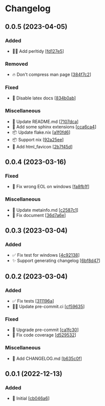# Changelog

<a name="0.0.5"></a>
## 0.0.5 (2023-04-05)

### Added

- 👷‍♂️ Add perltidy [[fd127e5](https://github.com/Freed-Wu/setuptools-generate/commit/fd127e5fbe5f19b0cb27678fcbf43383b46c5bec)]

### Removed

- 🔥 Don&#x27;t compress man page [[384f7c2](https://github.com/Freed-Wu/setuptools-generate/commit/384f7c2dcf1bc2161ce3dc05c8f0662b46d55dfb)]

### Fixed

- 💚 Disable latex docs [[834b0ab](https://github.com/Freed-Wu/setuptools-generate/commit/834b0abd577291b27dabf29e8547ed3771553ffe)]

### Miscellaneous

- 📝 Update README.md [[7107dca](https://github.com/Freed-Wu/setuptools-generate/commit/7107dca1e0f14086ca187c64663003ccdd65a891)]
- 📝 Add some sphinx extensions [[cca6ca4](https://github.com/Freed-Wu/setuptools-generate/commit/cca6ca4e9b1b500b3b349b81f877932acaa59785)]
- 📦 Update flake.nix [[a1f0fd6](https://github.com/Freed-Wu/setuptools-generate/commit/a1f0fd66a2f9769e3cb07e8cb7299f410bd44c85)]
- 📦 Support nix [[92a25ee](https://github.com/Freed-Wu/setuptools-generate/commit/92a25ee6d7ca0fb6005b9f4483d3a04602bdf7c7)]
- 📝 Add html_favicon [[2b7f45d](https://github.com/Freed-Wu/setuptools-generate/commit/2b7f45d76212d50546c0cbf92304011e6aad9f6e)]


<a name="0.0.4"></a>
## 0.0.4 (2023-03-16)

### Fixed

- 🐛 Fix wrong EOL on windows [[fa8fb1f](https://github.com/Freed-Wu/setuptools-generate/commit/fa8fb1fccc8e724a4b5f7c6175e3adb304804f77)]

### Miscellaneous

- 📝 Update metainfo.md [[c2587c1](https://github.com/Freed-Wu/setuptools-generate/commit/c2587c10b1a63ccce36f093a802664280baec81b)]
- 📝 Fix document [[36d7a6e](https://github.com/Freed-Wu/setuptools-generate/commit/36d7a6e7971268b18643af822933d00295ab0c84)]


<a name="0.0.3"></a>
## 0.0.3 (2023-03-04)

### Added

- ✅ Fix test for windows [[4c92138](https://github.com/Freed-Wu/setuptools-generate/commit/4c92138f19774e599d9607b0d14bbe3ea0e44a0e)]
- ✨ Support generating changelog [[6bf8d47](https://github.com/Freed-Wu/setuptools-generate/commit/6bf8d4723466145d345a21e013f3eea4950be796)]


<a name="0.0.2"></a>
## 0.0.2 (2023-03-04)

### Added

- ✅ Fix tests [[311196a](https://github.com/Freed-Wu/setuptools-generate/commit/311196ada60a59975f6e6fba263d595031eb4bf9)]
- 👷‍♂️ Update pre-commit.ci [[cf59635](https://github.com/Freed-Wu/setuptools-generate/commit/cf59635f07bf49e2bac52cf13503153bfa92d354)]

### Fixed

- 💚 Upgrade pre-commit [[ca1fc30](https://github.com/Freed-Wu/setuptools-generate/commit/ca1fc308aef923e29f6d407d695afe9b484a7d19)]
- 💚 Fix code coverage [[d529532](https://github.com/Freed-Wu/setuptools-generate/commit/d529532c1de796f6a8b1e6c4be96c6e266e94844)]

### Miscellaneous

- 📝 Add CHANGELOG.md [[b635c0f](https://github.com/Freed-Wu/setuptools-generate/commit/b635c0f4a78d8cb19ad4e37e5b08101092f99d47)]


<a name="0.0.1"></a>
## 0.0.1 (2022-12-13)

### Added

- 🎉 Initial [[cb046a6](https://github.com/Freed-Wu/setuptools-generate/commit/cb046a674fbe8fa921678375ee7e54cc77b7a1d7)]


